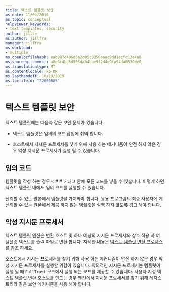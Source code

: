 ```yaml
---
title: 텍스트 템플릿 보안
ms.date: 11/04/2016
ms.topic: conceptual
helpviewer_keywords:
- text templates, security
author: jillre
ms.author: jillfra
manager: jillfra
ms.workload:
- multiple
ms.openlocfilehash: eab987d406d6a2c05c8350aaac9dd1ecfc13e4a8
ms.sourcegitcommit: a8e8f4bd5d508da34bbe9f2d4d9fa94da0539de0
ms.translationtype: MT
ms.contentlocale: ko-KR
ms.lasthandoff: 10/19/2019
ms.locfileid: "72660085"
---
```

# <a name="security-of-text-templates"></a>텍스트 템플릿 보안
텍스트 템플릿에는 다음과 같은 보안 문제가 있습니다.

- 텍스트 템플릿은 임의의 코드 삽입에 취약 합니다.

- 호스트에서 지시문 프로세서를 찾기 위해 사용 하는 메커니즘이 안전 하지 않은 경우 악성 지시문 프로세서가 실행 될 수 있습니다.

## <a name="arbitrary-code"></a>임의 코드
 템플릿을 작성 하는 경우 \< # # > 태그 안에 모든 코드를 넣을 수 있습니다. 이렇게 하면 텍스트 템플릿 내에서 임의 코드를 실행할 수 있습니다.

 신뢰할 수 있는 원본에서 템플릿을 가져와야 합니다. 응용 프로그램의 최종 사용자에 게 신뢰할 수 있는 원본에서 제공 하지 않는 템플릿을 실행 하지 않도록 경고 해야 합니다.

## <a name="malicious-directive-processor"></a>악성 지시문 프로세서
 텍스트 템플릿 엔진은 변환 호스트 및 하나 이상의 지시문 프로세서와 상호 작용 하 여 템플릿 텍스트를 출력 파일로 변환 합니다. 자세한 내용은 [텍스트 템플릿 변환 프로세스](../modeling/the-text-template-transformation-process.md)를 참조 하세요.

 호스트에서 지시문 프로세서를 찾기 위해 사용 하는 메커니즘이 안전 하지 않은 경우 악성 지시문 프로세서를 실행할 위험이 있습니다. 악의적인 지시문 프로세서는 템플릿이 실행 될 때 `FullTrust` 모드에서 실행 되는 코드를 제공할 수 있습니다. 사용자 지정 텍스트 템플릿 변환 호스트를 만드는 경우 엔진에서 지시문 프로세서를 찾기 위해 레지스트리와 같은 보안 메커니즘을 사용 해야 합니다.